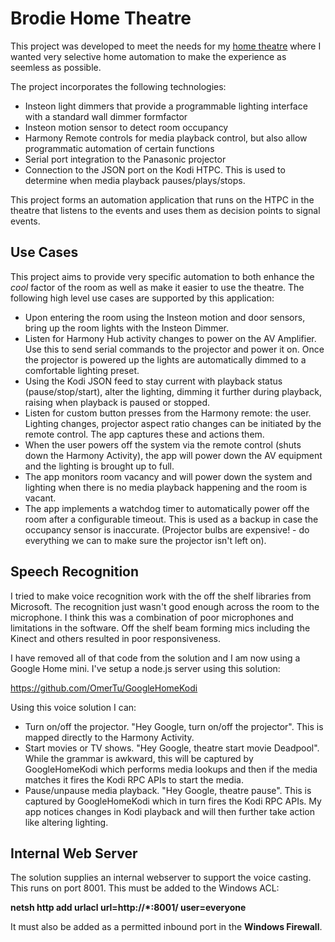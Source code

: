 # Brodie Home Theatre

This project was developed to meet the needs for my 
[home theatre](http://www.avsforum.com/forum/19-dedicated-theater-design-construction/1033681-brodie-home-theatre-build-thread-2.html#post46048545) 
where I wanted very selective home automation to make the experience as seemless as possible.

The project incorporates the following technologies: 
 - Insteon light dimmers that provide a programmable lighting interface with a standard wall dimmer formfactor
 - Insteon motion sensor to detect room occupancy
 - Harmony Remote controls for media playback control, but also allow programmatic automation of certain functions
 - Serial port integration to the Panasonic projector
 - Connection to the JSON port on the Kodi HTPC.  This is used to determine when media playback 
 pauses/plays/stops.

This project forms an automation application that runs on the HTPC in the theatre that listens 
to the events and uses them as decision points to signal events.

## Use Cases
 
This project aims to provide very specific automation to both enhance the *cool* factor of the 
room as well as make it easier to use the theatre.  The following high level use cases are 
supported by this application:
- Upon entering the room using the Insteon motion and door sensors, bring up the room lights with the Insteon 
Dimmer.
- Listen for Harmony Hub activity changes to power on the AV Amplifier. Use this to send serial commands to the
projector and power it on.  Once the projector is powered up the lights are automatically dimmed to a comfortable 
lighting preset.
- Using the Kodi JSON feed to stay current with playback status (pause/stop/start), alter the lighting, dimming
it further during playback, raising when playback is paused or stopped.
- Listen for custom button presses from the Harmony remote: the user.  Lighting changes, projector aspect ratio 
changes can be initiated by the remote control.  The app captures these  and actions them.
- When the user powers off the system via the remote control (shuts down the Harmony Activity), the app will 
power down the AV equipment and the lighting is brought up to full.
- The app monitors room vacancy and will power down the system and lighting when there is no media playback 
happening and the room is vacant.
- The app implements a watchdog timer to automatically power off the room after a configurable timeout.  This 
is used as a backup in case the occupancy sensor is inaccurate. (Projector bulbs are expensive! - do everything 
we can to make sure the projector isn't left on).

## Speech Recognition

I tried to make voice recognition work with the off the shelf libraries from Microsoft.  The recognition just 
wasn't good enough across the room to the microphone.  I think this was a combination of poor microphones and 
limitations in the software.  Off the shelf beam forming mics including the Kinect and others resulted in poor 
responsiveness.

I have removed all of that code from the solution and I am now using a Google Home mini.  I've setup a node.js 
server using this solution:

https://github.com/OmerTu/GoogleHomeKodi

Using this voice solution I can:
- Turn on/off the projector. "Hey Google, turn on/off the projector".  This is mapped directly to the Harmony 
Activity.
- Start movies or TV shows.  "Hey Google, theatre start movie Deadpool".  While the grammar is awkward, this 
will be captured by GoogleHomeKodi which performs media lookups and then if the media matches it fires the Kodi 
RPC APIs to start the media.
- Pause/unpause media playback.  "Hey Google, theatre pause".  This is captured by GoogleHomeKodi which in turn 
fires the Kodi RPC APIs.  My app notices changes in Kodi playback and will then further take action like altering 
lighting.

## Internal Web Server

The solution supplies an internal webserver to support the voice casting.  This runs on port 8001.  This must be added to the Windows ACL:

**netsh http add urlacl url=http://*:8001/ user=everyone**

It must also be added as a permitted inbound port in the **Windows Firewall**.
